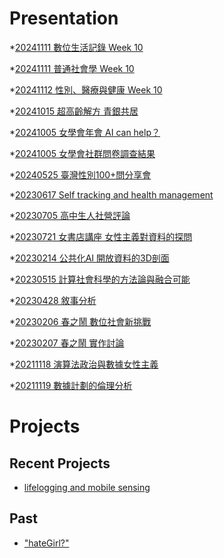 # Presentation
*[20241111 數位生活記錄 Week 10](https://docs.google.com/presentation/d/e/2PACX-1vTXL_qP4sccBvvDWfiHwndaAJYOJp_8aH8UPgZ_foE2lsr4k6NBCFYrUw_SQmNhfnEcRE_QuLBy4JQd/pub?start=false&loop=false&delayms=3000)

*[20241111 普通社會學 Week 10](https://docs.google.com/presentation/d/e/2PACX-1vRc5har03H3VA1H7_1jJUJQvfduP26uMNkxz1QUeIUQPvYWHFlv20ngEjkjgtHtHBQHV7AuNDyCwOKG/pub?start=false&loop=false&delayms=3000)

*[20241112 性別、醫療與健康 Week 10]()

*[20241015 超高齡解方 青銀共居]()

*[20241005 女學會年會 AI can help？]()

*[20241005 女學會社群問卷調查結果]()

*[20240525 臺灣性別100+問分享會]()

*[20230617 Self tracking and health management]()

*[20230705 高中生人社營評論]()

*[20230721 女書店講座 女性主義對資料的探問]()

*[20230214 公共化AI 開放資料的3D剖面]()

*[20230515 計算社會科學的方法論與融合可能]()

*[20230428 敘事分析]()

*[20230206 春之鬧 數位社會新挑戰]()

*[20230207 春之鬧 實作討論]()


*[20211118 演算法政治與數據女性主義]()

*[20211119 數據計劃的倫理分析]()


# Projects

## Recent Projects
* [lifelogging and mobile sensing]()

## Past
* ["hateGirl?"]()

